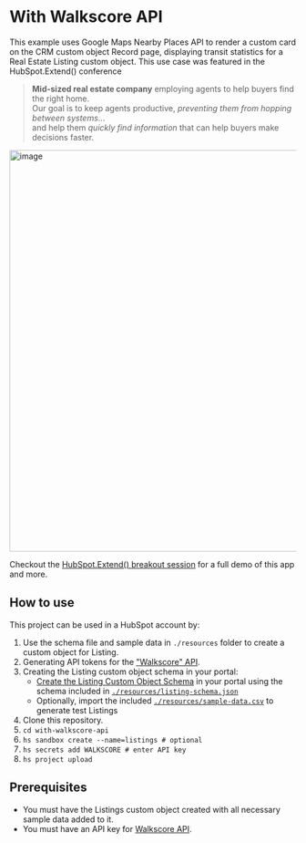 # With Walkscore API

This example uses Google Maps Nearby Places API to render a custom card on the CRM custom object Record page, displaying transit statistics for a Real Estate Listing custom object. This use case was featured in the HubSpot.Extend() conference

> **Mid-sized real estate company** employing agents to help buyers find the right home. \
> Our goal is to keep agents productive, _preventing them from hopping between systems_... \
> and help them _quickly find information_ that can help buyers make decisions faster.

<img width="704" alt="image" src="https://user-images.githubusercontent.com/20711270/208018173-498d9b5d-0d41-4996-ad69-0e54b7114880.png">

Checkout the [HubSpot.Extend() breakout session](https://youtu.be/LJRzMGKbjuI) for a full demo of this app and more.

## How to use

This project can be used in a HubSpot account by:

1. Use the schema file and sample data in `./resources` folder to create a custom object for Listing.
1. Generating API tokens for the ["Walkscore" API](https://www.walkscore.com/professional/walk-score-apis.php).
2. Creating the Listing custom object schema in your portal:
   - [Create the Listing Custom Object Schema](https://developers.hubspot.com/docs/api/crm/crm-custom-objects) in your portal using the schema included in [`./resources/listing-schema.json`](./resources/listing-schema.json)
   - Optionally, import the included [`./resources/sample-data.csv`](./resources/sample-data.csv) to generate test Listings
3. Clone this repository.
4. `cd with-walkscore-api`
5. `hs sandbox create --name=listings # optional`
6. `hs secrets add WALKSCORE # enter API key`
7. `hs project upload`

## Prerequisites

- You must have the Listings custom object created with all necessary sample data added to it.
- You must have an API key for [Walkscore API](https://www.walkscore.com/professional/walk-score-apis.php).
